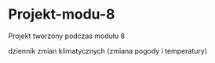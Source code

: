 # Projekt-modu-8
Projekt tworzony podczas modułu 8

dziennik zmian klimatycznych (zmiana pogody i temperatury)
